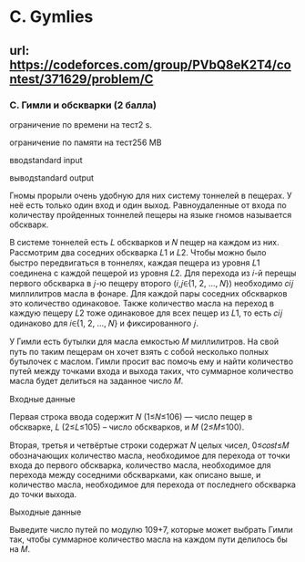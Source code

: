 # C. Gymlies

## url: https://codeforces.com/group/PVbQ8eK2T4/contest/371629/problem/C

### C. Гимли и обскварки (2 балла)

ограничение по времени на тест2 s.

ограничение по памяти на тест256 MB

вводstandard input

выводstandard output

Гномы прорыли очень удобную для них систему тоннелей в пещерах. У неё есть только один вход и один выход. Равноудаленные от входа по количеству пройденных тоннелей пещеры на языке гномов называется обскварк.


В системе тоннелей есть 𝐿 обскварков и 𝑁 пещер на каждом из них. Рассмотрим два соседних обскварка 𝐿1 и 𝐿2. Чтобы можно было быстро передвигаться в тоннелях, каждая пещера из уровня 𝐿1 соединена с каждой пещерой из уровня 𝐿2. Для перехода из 𝑖-й перещы первого обскварка в 𝑗-ю пещеру второго (𝑖,𝑗∈{1, 2, …, 𝑁}) необходимо 𝑐𝑖𝑗 миллилитров масла в фонаре. Для каждой пары соседних обскварков это количество одинаковое. Также количество масла на переход в каждую пещеру 𝐿2 тоже одинаковое для всех пещер из 𝐿1, то есть 𝑐𝑖𝑗 одинаково для 𝑖∈{1, 2, …, 𝑁} и фиксированного 𝑗.


У Гимли есть бутылки для масла емкостью 𝑀 миллилитров. На свой путь по таким пещерам он хочет взять с собой несколько полных бутылочек с маслом. Гимли просит вас помочь ему и найти количество путей между точками входа и выхода таких, что суммарное количество масла будет делиться на заданное число 𝑀.

Входные данные


Первая строка ввода содержит 𝑁 (1≤𝑁≤106) –– число пещер в обскварке, 𝐿 (2≤𝐿≤105) – число обскварков, и 𝑀 (2≤𝑀≤100).

Вторая, третья и четвёртые строки содержат 𝑁 целых чисел, 0≤𝑐𝑜𝑠𝑡≤𝑀 обозначающих количество масла, необходимое для перехода от точки входа до первого обскварка, количество масла, необходимое для перехода между соседними обскварками, как описано выше, и количество масла, необходимое для перехода от последнего обскварка до точки выхода.


Выходные данные

Выведите число путей по модулю 109+7, которые может выбрать Гимли так, чтобы суммарное количество масла на каждом пути делилось бы на 𝑀.
